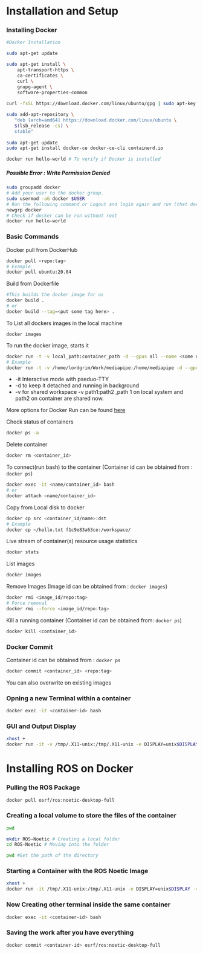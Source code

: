 # Installation and Setup 

### Installing Docker 

```bash 
#Docker Installation 

sudo apt-get update

sudo apt-get install \
    apt-transport-https \
    ca-certificates \
    curl \
    gnupg-agent \
    software-properties-common
    
curl -fsSL https://download.docker.com/linux/ubuntu/gpg | sudo apt-key add -

sudo add-apt-repository \
   "deb [arch=amd64] https://download.docker.com/linux/ubuntu \
   $(lsb_release -cs) \
   stable"
   
sudo apt-get update
sudo apt-get install docker-ce docker-ce-cli containerd.io

docker run hello-world # To verify if Docker is installed
```

##### Possible Error : Write Permission Denied 

```bash
sudo groupadd docker
# Add your user to the docker group.
sudo usermod -aG docker $USER
# Run the following command or Logout and login again and run (that doesn't work you may need to reboot your machine first)
newgrp docker
# Check if docker can be run without root
docker run hello-world
```

### Basic Commands 

Docker pull from DockerHub

```bash
docker pull <repo:tag>
# Example
docker pull ubuntu:20.04
```

Build from Dockerfile 

```bash 
#This builds the docker image for us
docker build .
# or 
docker build --tag=<put some tag here> . 
```

To List all dockers images in the local machine
```
docker images    
```

To run the docker image, starts it 

``` bash 
docker run -t -v local_path:container_path -d --gpus all --name <some name> <from images>
# Example 
docker run -t -v /home/lordgrim/Work/mediapipe:/home/mediapipe -d --gpus all --name mp1 mediapipe:latest]
``` 
- -it Interactive mode with pseduo-TTY
- -d to keep it detached and running in background
- -v for shared workspace -v path1:path2 ,path 1 on local system and path2 on container are shared now.

More options for Docker Run can be found [here](https://docs.docker.com/engine/reference/commandline/run/) 

Check status of containers

```bash
docker ps -a
```

Delete container 

```bash
docker rm <container_id>
```
To connect(run bash) to the container (Container id can be obtained from : `docker ps`) 

```bash
docker exec -it <name/container_id> bash 
# or 
docker attach <name/container_id>
```



Copy from Local disk to docker

```bash
docker cp src <container_id/name>:dst
# Example
docker cp ~/hello.txt f1c9e83a63ce:/workspace/
```

Live stream of container(s) resource usage statistics

```bash
docker stats
```

List images 

```bash
docker images
```

Remove Images (Image id can be obtained from : `docker images`)

```bash 
docker rmi <image_id/repo:tag>
# Force removal
docker rmi --force <image_id/repo:tag>
```

Kill a running container (Container id can be obtained from: `docker ps`)

```bash
docker kill <container_id>
```

### Docker Commit 

Container id can be obtained from : `docker ps`

```bash
docker commit <container_id> <repo:tag>
```
You can also overwrite on existing images 

### Opning a new Terminal within a container

```bash
docker exec -it <container-id> bash
```

### GUI and Output Display 

```bash 
xhost +
docker run -it -v /tmp/.X11-unix:/tmp/.X11-unix -e DISPLAY=unix$DISPLAY <image>
```

# Installing ROS on Docker

### Pulling the ROS Package

```bash
docker pull osrf/ros:noetic-desktop-full
```

### Creating a local volume to store the files of the container

```bash
pwd

mkdir ROS-Noetic # Creating a local folder
cd ROS-Noetic # Moving into the folder

pwd #Get the path of the directory
```

### Starting a Container with the ROS Noetic Image

```bash
xhost +                                                 
docker run -it /tmp/.X11-unix:/tmp/.X11-unix -e DISPLAY=unix$DISPLAY -v <local-directory-path>:/root/ osrf/ros:noetic-desktop-full
```

### Now Creating other terminal inside the same container

```bash
docker exec -it <container-id> bash
```

### Saving the work after you have everything

```bash
docker commit <container-id> osrf/ros:noetic-desktop-full
```

